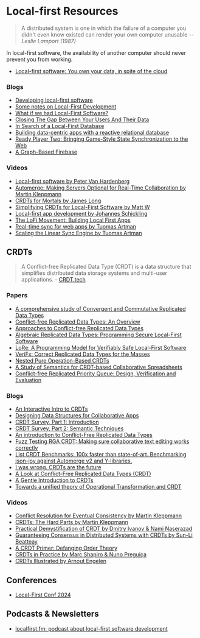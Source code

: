 # Local-first Resources

> A distributed system is one in which the failure of a computer you didn't even know existed can render your own computer unusable 
> -- <cite>Leslie Lamport (1987)</cite>

In local-first software, the availability of another computer should never prevent you from working.
- [Local-first software: You own your data, in spite of the cloud](https://www.inkandswitch.com/local-first/) 


### Blogs
- [Developing local-first software](https://electric-sql.com/blog/2023/02/09/developing-local-first-software)
- [Some notes on Local-First Development](https://bricolage.io/some-notes-on-local-first-development/)
- [What if we had Local-First Software?](https://adlrocha.substack.com/p/adlrocha-what-if-we-had-local-first)
- [Closing The Gap Between Your Users And Their Data](https://tripleodeon.com/2022/11/closing-the-gap-between-your-users-and-their-data)
- [In Search of a Local-First Database](https://jaredforsyth.com/posts/in-search-of-a-local-first-database/)
- [Building data-centric apps with a reactive relational database](https://riffle.systems/essays/prelude/)
- [Ready Player Two: Bringing Game-Style State Synchronization to the Web](https://rocicorp.dev/blog/ready-player-two)
- [A Graph-Based Firebase](https://stopa.io/post/296)

### Videos
- [Local-first software by Peter Van Hardenberg](https://www.youtube.com/watch?v=KrPsyr8Ig6M)
- [Automerge: Making Servers Optional for Real-Time Collaboration
by Martin Kleppmann](https://www.youtube.com/watch?v=GXJ0D2tfZCM)
- [CRDTs for Mortals by James Long](https://www.youtube.com/watch?v=DEcwa68f-jY)
- [Simplifying CRDTs for Local-First Software by Matt W](https://www.youtube.com/watch?v=AuQ02JopFso)
- [Local-first app development by Johannes Schickling](https://www.youtube.com/watch?v=qHSI5rxTp_Q)
- [The LoFi Movement: Building Local First Apps](https://www.youtube.com/watch?v=U1uhILa-wmI)
- [Real-time sync for web apps by Tuomas Artman](https://www.youtube.com/watch?v=WxK11RsLqp4&t=2175s)
- [Scaling the Linear Sync Engine by Tuomas Artman](https://www.youtube.com/watch?v=Wo2m3jaJixU)

## CRDTs
> A Conflict-free Replicated Data Type (CRDT) is a data structure that simplifies distributed data storage systems and multi-user applications. - [CRDT.tech](https://crdt.tech/)

### Papers
- [A comprehensive study of Convergent and Commutative Replicated Data Types](https://inria.hal.science/inria-00555588/)
- [Conflict-free Replicated Data Types: An Overview](https://arxiv.org/abs/1806.10254)
- [Approaches to Conflict-free Replicated Data Types](https://arxiv.org/abs/2310.18220)
- [Algebraic Replicated Data Types: Programming Secure Local-First Software](https://drops.dagstuhl.de/entities/document/10.4230/LIPIcs.ECOOP.2023.14)
- [LoRe: A Programming Model for Verifiably Safe Local-First Software](https://arxiv.org/abs/2304.07133)
- [VeriFx: Correct Replicated Data Types for the Masses](https://drops.dagstuhl.de/entities/document/10.4230/LIPIcs.ECOOP.2023.9)
- [Nested Pure Operation-Based CRDTs](https://drops.dagstuhl.de/entities/document/10.4230/LIPIcs.ECOOP.2023.2)
- [A Study of Semantics for CRDT-based Collaborative Spreadsheets](https://dl.acm.org/doi/10.1145/3578358.3591324)
- [Conflict-free Replicated Priority Queue: Design, Verification and Evaluation](https://dl.acm.org/doi/10.1145/3609437.3609452)

### Blogs
- [An Interactive Intro to CRDTs](https://jakelazaroff.com/words/an-interactive-intro-to-crdts/)
- [Designing Data Structures for Collaborative Apps](https://mattweidner.com/2022/02/10/collaborative-data-design.html)
- [CRDT Survey, Part 1: Introduction](https://mattweidner.com/2023/09/26/crdt-survey-1.html)
- [CRDT Survey, Part 2: Semantic Techniques](https://mattweidner.com/2023/09/26/crdt-survey-2.html)
- [An introduction to Conflict-Free Replicated Data Types
](https://lars.hupel.info/topics/crdt/01-intro/)
- [Fuzz Testing RGA CRDT: Making sure collaborative text editing works correctly](https://jsonjoy.com/blog/fuzz-testing-rga-crdt)
- [List CRDT Benchmarks: 100x faster than state-of-art. Benchmarking json-joy against Automerge v2 and Y-libraries.](https://jsonjoy.com/blog/list-crdt-benchmarks)
- [I was wrong. CRDTs are the future](https://josephg.com/blog/crdts-are-the-future/)
- [A Look at Conflict-Free Replicated Data Types (CRDT)](https://medium.com/@istanbul_techie/a-look-at-conflict-free-replicated-data-types-crdt-221a5f629e7e)
- [A Gentle Introduction to CRDTs](https://vlcn.io/blog/intro-to-crdts)
- [Towards a unified theory of Operational Transformation and CRDT](https://medium.com/@raphlinus/towards-a-unified-theory-of-operational-transformation-and-crdt-70485876f72f)

### Videos
- [Conflict Resolution for Eventual Consistency by Martin Kleppmann](https://www.youtube.com/watch?v=yCcWpzY8dIA)
- [CRDTs: The Hard Parts by Martin Kleppmann](https://www.youtube.com/watch?v=x7drE24geUw)
- [Practical Demystification of CRDT by Dmitry Ivanov & Nami Naserazad](https://www.youtube.com/watch?v=PQzNW8uQ_Y4)
- [Guaranteeing Consensus in Distributed Systems with CRDTs by Sun-Li Beatteay](https://www.youtube.com/watch?v=1Bs3Fj9rvks)
- [A CRDT Primer: Defanging Order Theory](https://www.youtube.com/watch?v=OOlnp2bZVRs)
- [CRDTs in Practice by Marc Shapiro & Nuno Preguiça](https://www.youtube.com/watch?v=xxjHC3yLDqw)
- [CRDTs Illustrated by Arnout Engelen](https://www.youtube.com/watch?v=9xFfOhasiOE)



## Conferences
- [Local-First Conf 2024](https://www.localfirstconf.com/)

## Podcasts & Newsletters
- [localfirst.fm: podcast about local-first software development](https://www.localfirst.fm/)